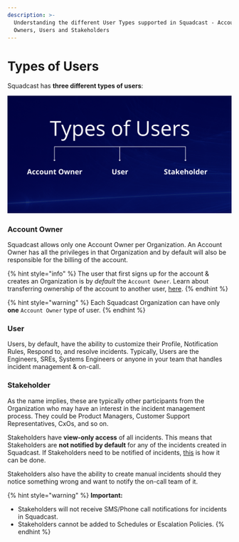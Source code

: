```yaml
---
description: >-
  Understanding the different User Types supported in Squadcast - Account
  Owners, Users and Stakeholders
---
```


# Types of Users

Squadcast has **three different types of users**:

![](../.gitbook/assets/Incidents.png)

### Account Owner <a href="#account-owner" id="account-owner"></a>

Squadcast allows only one Account Owner per Organization. An Account Owner has all the privileges in that Organization and by default will also be responsible for the billing of the account.

{% hint style="info" %}
The user that first signs up for the account & creates an Organization is by _default_ the `Account Owner`. Learn about transferring ownership of the account to another user, [here](change-account-owner.md).
{% endhint %}

{% hint style="warning" %}
Each Squadcast Organization can have only **one** `Account Owner` type of user.
{% endhint %}

### User <a href="#user" id="user"></a>

Users, by default, have the ability to customize their Profile, Notification Rules, Respond to, and resolve incidents. Typically, Users are the Engineers, SREs, Systems Engineers or anyone in your team that handles incident management & on-call.

### Stakeholder <a href="#stakeholder" id="stakeholder"></a>

As the name implies, these are typically other participants from the Organization who may have an interest in the incident management process. They could be Product Managers, Customer Support Representatives, CxOs, and so on.

Stakeholders have **view-only access** of all incidents. This means that Stakeholders are **not notified by default** for any of the incidents created in Squadcast. If Stakeholders need to be notified of incidents, [this](../incidents-page/incident-notes.md#mentioning-users-squads-and-teams-in-notes) is how it can be done.

Stakeholders also have the ability to create manual incidents should they notice something wrong and want to notify the on-call team of it.

{% hint style="warning" %}
**Important:**

* Stakeholders will not receive SMS/Phone call notifications for incidents in Squadcast.
* Stakeholders cannot be added to Schedules or Escalation Policies.
{% endhint %}
